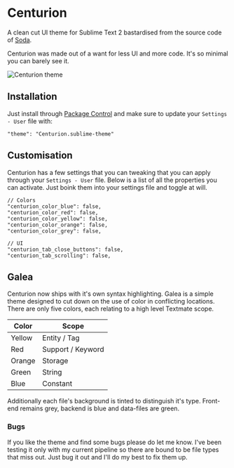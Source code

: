 
Centurion
=========

A clean cut UI theme for Sublime Text 2 bastardised from the source code of [Soda](https://github.com/buymeasoda/soda-theme/).

Centurion was made out of a want for less UI and more code. It's so minimal you can barely see it.

![Centurion theme](https://raw.github.com/allanhortle/Centurion/master/res/Preview.png)


## Installation

Just install through [Package Control](https://sublime.wbond.net/) and make sure to update your `Settings - User` file with:

    "theme": "Centurion.sublime-theme"


## Customisation

Centurion has a few settings that you can tweaking that you can apply through your `Settings - User` file. Below is a list of all the properties you can activate. Just boink them into your settings file and toggle at will.

```
// Colors
"centurion_color_blue": false,
"centurion_color_red": false,
"centurion_color_yellow": false,
"centurion_color_orange": false,
"centurion_color_grey": false,

// UI
"centurion_tab_close_buttons": false,
"centurion_tab_scrolling": false,

```


## Galea
Centurion now ships with it's own syntax highlighting. Galea is a simple theme designed to cut down on the use of color in conflicting locations. There are only five colors, each relating to a high level Textmate scope.

| Color         | Scope                |
| ------------- |----------------------|
| Yellow      	| Entity / Tag         |
| Red      		| Support / Keyword    |
| Orange 		| Storage    		   |
| Green         | String               |
| Blue          | Constant             |

Additionally each file's background is tinted to distinguish it's type. Front-end remains grey, backend is blue and data-files are green.

### Bugs
If you like the theme and  find some bugs please do let me know. I've been testing it only with my current pipeline so there are bound to be file types that miss out. Just bug it out and I'll do my best to fix them up.

